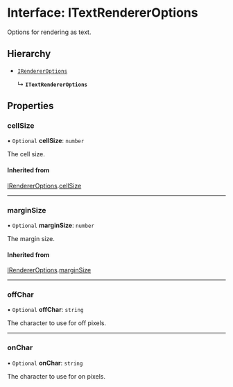 # Interface: ITextRendererOptions

Options for rendering as text.

## Hierarchy

- [`IRendererOptions`](IRendererOptions.md)

  ↳ **`ITextRendererOptions`**

## Properties

### cellSize

• `Optional` **cellSize**: `number`

The cell size.

#### Inherited from

[IRendererOptions](IRendererOptions.md).[cellSize](IRendererOptions.md#cellsize)

---

### marginSize

• `Optional` **marginSize**: `number`

The margin size.

#### Inherited from

[IRendererOptions](IRendererOptions.md).[marginSize](IRendererOptions.md#marginsize)

---

### offChar

• `Optional` **offChar**: `string`

The character to use for off pixels.

---

### onChar

• `Optional` **onChar**: `string`

The character to use for on pixels.
